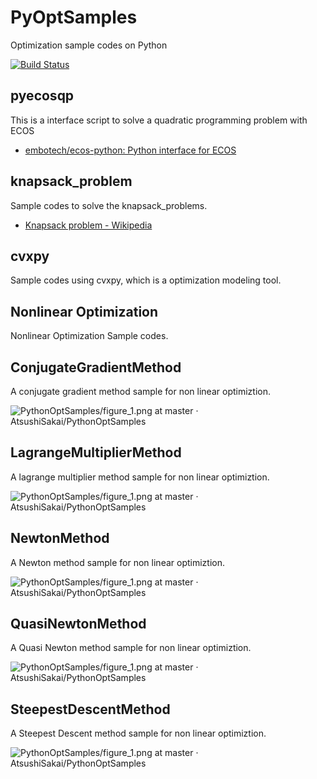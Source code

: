 # PyOptSamples
Optimization sample codes on Python

[![Build Status](https://travis-ci.org/AtsushiSakai/PyOptSamples.svg?branch=master)](https://travis-ci.org/AtsushiSakai/PyOptSamples)

## pyecosqp

This is a interface script to solve a quadratic programming problem with ECOS

- [embotech/ecos-python: Python interface for ECOS](https://github.com/embotech/ecos-python)

## knapsack_problem

Sample codes to solve the knapsack_problems.

- [Knapsack problem - Wikipedia](https://en.wikipedia.org/wiki/Knapsack_problem)

## cvxpy

Sample codes using cvxpy, which is a optimization modeling tool.

## Nonlinear Optimization

Nonlinear Optimization Sample codes.

## ConjugateGradientMethod

A conjugate gradient method sample for non linear optimiztion.

![PythonOptSamples/figure_1.png at master · AtsushiSakai/PythonOptSamples](https://github.com/AtsushiSakai/PythonOptSamples/blob/master/NonlinearOptimization/ConjugateGradientMethod/figure/figure_1.png)

## LagrangeMultiplierMethod

A lagrange multiplier method sample for non linear optimiztion.

![PythonOptSamples/figure_1.png at master · AtsushiSakai/PythonOptSamples](https://github.com/AtsushiSakai/PythonOptSamples/blob/master/NonlinearOptimization/LagrangeMultiplierMethod/figure/figure_1.png)


## NewtonMethod

A Newton method sample for non linear optimiztion.

![PythonOptSamples/figure_1.png at master · AtsushiSakai/PythonOptSamples](https://github.com/AtsushiSakai/PythonOptSamples/blob/master/NonlinearOptimization/NewtonMethod/figure/figure_1.png)

## QuasiNewtonMethod

A Quasi Newton method sample for non linear optimiztion.

![PythonOptSamples/figure_1.png at master · AtsushiSakai/PythonOptSamples](https://github.com/AtsushiSakai/PythonOptSamples/blob/master/NonlinearOptimization/QuasiNewtonMethod/figure/figure_1.png)

## SteepestDescentMethod

A Steepest Descent method sample for non linear optimiztion.

![PythonOptSamples/figure_1.png at master · AtsushiSakai/PythonOptSamples](https://github.com/AtsushiSakai/PythonOptSamples/blob/master/NonlinearOptimization/SteepestDescentMethod/figure/figure_1.png)


